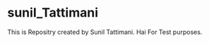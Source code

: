 sunil_Tattimani
===============

This is Repositry created by Sunil Tattimani. Hai
For Test purposes.
